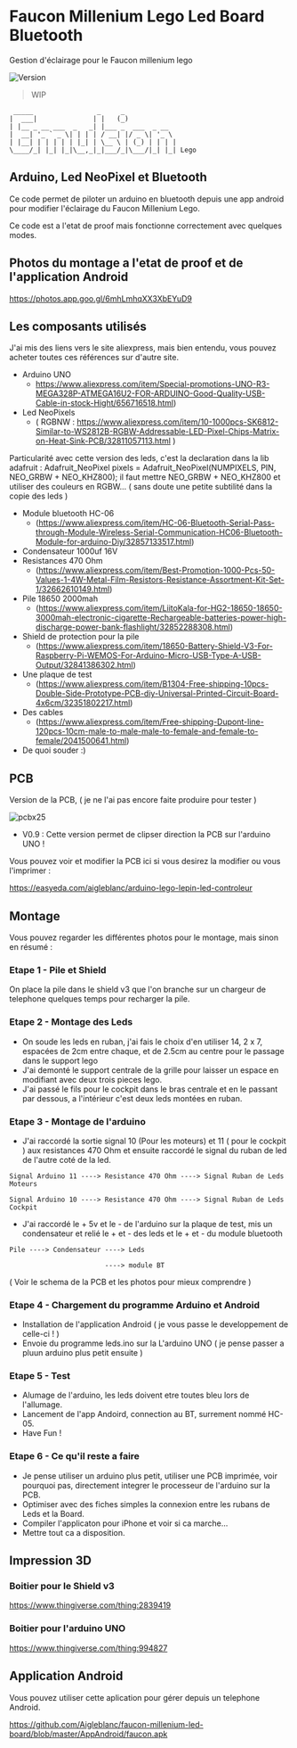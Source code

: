 # Faucon Millenium Lego Led Board Bluetooth
Gestion d'éclairage pour le Faucon millenium lego

![Version](https://img.shields.io/badge/version-v0.9-orange.svg)

> WIP

```
 _____                _     _             
|  ___|              | |   (_)            
| |__ _ __ ___  _   _| |___ _  ___  _ __  
|  __| '_ ` _ \| | | | / __| |/ _ \| '_ \ 
| |__| | | | | | |_| | \__ \ | (_) | | | |
\____/_| |_| |_|\__,_|_|___/_|\___/|_| |_| Lego
```

## Arduino, Led NeoPixel et Bluetooth

Ce code permet de piloter un arduino en bluetooth depuis une app android pour modifier l'éclairage du Faucon Millenium Lego.

Ce code est a l'etat de proof mais fonctionne correctement avec quelques modes.

## Photos du montage a l'etat de proof et de l'application Android

https://photos.app.goo.gl/6mhLmhqXX3XbEYuD9

## Les composants utilisés

J'ai mis des liens vers le site aliexpress, mais bien entendu, vous pouvez acheter toutes ces références sur d'autre site.

- Arduino UNO 
  - https://www.aliexpress.com/item/Special-promotions-UNO-R3-MEGA328P-ATMEGA16U2-FOR-ARDUINO-Good-Quality-USB-Cable-in-stock-Hight/656716518.html)
- Led NeoPixels 
  - ( RGBNW : https://www.aliexpress.com/item/10-1000pcs-SK6812-Similar-to-WS2812B-RGBW-Addressable-LED-Pixel-Chips-Matrix-on-Heat-Sink-PCB/32811057113.html )

Particularité avec cette version des leds, c'est la declaration dans la lib adafruit : Adafruit_NeoPixel pixels = Adafruit_NeoPixel(NUMPIXELS, PIN, NEO_GRBW + NEO_KHZ800);
il faut mettre NEO_GRBW + NEO_KHZ800 et utiliser des couleurs en RGBW... ( sans doute une petite subtilité dans la copie des leds )

- Module bluetooth HC-06 
  - (https://www.aliexpress.com/item/HC-06-Bluetooth-Serial-Pass-through-Module-Wireless-Serial-Communication-HC06-Bluetooth-Module-for-arduino-Diy/32857133517.html)
- Condensateur 1000uf 16V
- Resistances 470 Ohm
  - (https://www.aliexpress.com/item/Best-Promotion-1000-Pcs-50-Values-1-4W-Metal-Film-Resistors-Resistance-Assortment-Kit-Set-1/32662610149.html)
- Pile 18650 2000mah
  -  (https://www.aliexpress.com/item/LiitoKala-for-HG2-18650-18650-3000mah-electronic-cigarette-Rechargeable-batteries-power-high-discharge-power-bank-flashlight/32852288308.html)
- Shield de protection pour la pile 
  - (https://www.aliexpress.com/item/18650-Battery-Shield-V3-For-Raspberry-Pi-WEMOS-For-Arduino-Micro-USB-Type-A-USB-Output/32841386302.html)
- Une plaque de test 
  - (https://www.aliexpress.com/item/B1304-Free-shipping-10pcs-Double-Side-Prototype-PCB-diy-Universal-Printed-Circuit-Board-4x6cm/32351802217.html)
- Des cables 
  - (https://www.aliexpress.com/item/Free-shipping-Dupont-line-120pcs-10cm-male-to-male-male-to-female-and-female-to-female/2041500641.html)
- De quoi souder :)

## PCB

Version de la PCB, ( je ne l'ai pas encore faite produire pour tester )

![pcbx25](http://img.viky.fr/PCB_Led-board-controleur.png)

- V0.9 : Cette version permet de clipser direction la PCB sur l'arduino UNO !

Vous pouvez voir et modifier la PCB ici si vous desirez la modifier ou vous l'imprimer : 

https://easyeda.com/aigleblanc/arduino-lego-lepin-led-controleur

## Montage

Vous pouvez regarder les différentes photos pour le montage, mais sinon en résumé : 

### Etape 1 - Pile et Shield 

On place la pile dans le shield v3 que l'on branche sur un chargeur de telephone quelques temps pour recharger la pile.

### Etape 2 - Montage des Leds

- On soude les leds en ruban, j'ai fais le choix d'en utiliser 14, 2 x 7, espacées de 2cm entre chaque, et de 2.5cm au centre pour le passage dans le support lego
- J'ai demonté le support centrale de la grille pour laisser un espace en modifiant avec deux trois pieces lego.
- J'ai passé le fils pour le cockpit dans le bras centrale et en le passant par dessous, a l'intérieur c'est deux leds montées en ruban.

### Etape 3 - Montage de l'arduino

- J'ai raccordé la sortie signal 10 (Pour les moteurs) et 11 ( pour le cockpit ) aux resistances 470 Ohm et ensuite raccordé le signal du ruban de led de l'autre coté de la led. 

```
Signal Arduino 11 ----> Resistance 470 Ohm ----> Signal Ruban de Leds Moteurs

Signal Arduino 10 ----> Resistance 470 Ohm ----> Signal Ruban de Leds Cockpit
```

- J'ai raccordé le + 5v et le - de l'arduino sur la plaque de test, mis un condensateur et relié le + et - des leds et le + et - du module bluetooth

```
Pile ----> Condensateur ----> Leds 

                        ----> module BT
```

( Voir le schema de la PCB et les photos pour mieux comprendre )

### Etape 4 - Chargement du programme Arduino et Android

- Installation de l'application Android ( je vous passe le developpement de celle-ci ! )
- Envoie du programme leds.ino sur la L'arduino UNO ( je pense passer a pluun arduino plus petit ensuite )

### Etape 5 - Test

- Alumage de l'arduino, les leds doivent etre toutes bleu lors de l'allumage.
- Lancement de l'app Andoird, connection au BT, surrement nommé HC-05.
- Have Fun !

### Etape 6 - Ce qu'il reste a faire

- Je pense utiliser un arduino plus petit, utiliser une PCB imprimée, voir pourquoi pas, directement integrer le processeur de l'arduino sur la PCB.
- Optimiser avec des fiches simples la connexion entre les rubans de Leds et la Board.
- Compiler l'applicaton pour iPhone et voir si ca marche... 
- Mettre tout ca a disposition.

## Impression 3D

### Boitier pour le Shield v3

https://www.thingiverse.com/thing:2839419

### Boitier pour l'arduino UNO

https://www.thingiverse.com/thing:994827

## Application Android

Vous pouvez utiliser cette aplication pour gérer depuis un telephone Android.

https://github.com/Aigleblanc/faucon-millenium-led-board/blob/master/AppAndroid/faucon.apk